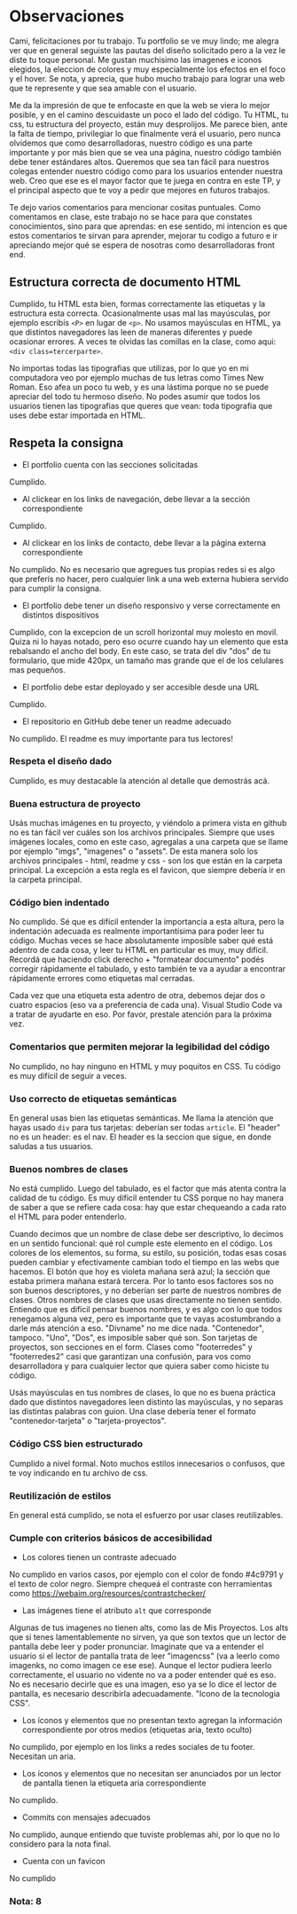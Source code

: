 
# Observaciones

Cami, felicitaciones por tu trabajo. Tu portfolio se ve muy lindo; me alegra ver que en general seguiste las pautas del diseño solicitado pero a la vez le diste tu toque personal. Me gustan muchisimo las imagenes e iconos elegidos, la eleccion de colores y muy especialmente los efectos en el foco y el hover. Se nota, y aprecia, que hubo mucho trabajo para lograr una web que te represente y que sea amable con el usuario.

Me da la impresión de que te enfocaste en que la web se viera lo mejor posible, y en el camino descuidaste un poco el lado del código. Tu HTML, tu css, tu estructura del proyecto, están muy desprolijos. Me parece bien, ante la falta de tiempo, privilegiar lo que finalmente verá el usuario, pero nunca olvidemos que como desarrolladoras, nuestro código es una parte importante y por más bien que se vea una página, nuestro código también debe tener estándares altos. Queremos que sea tan fácil para nuestros colegas entender nuestro código como para los usuarios entender nuestra web. Creo que ese es el mayor factor que te juega en contra en este TP, y el principal aspecto que te voy a pedir que mejores en futuros trabajos. 

Te dejo varios comentarios para mencionar cositas puntuales. Como comentamos en clase, este trabajo no se hace para que constates conocimientos, sino para que aprendas: en ese sentido, mi intencion es que estos comentarios te sirvan para aprender, mejorar tu codigo a futuro e ir apreciando mejor qué se espera de nosotras como desarrolladoras front end.

## Estructura correcta de documento HTML

Cumplido, tu HTML esta bien, formas correctamente las etiquetas y la estructura esta correcta. Ocasionalmente usas mal las mayúsculas, por ejemplo escribís `<P>` en lugar de `<p>`. No usamos mayúsculas en HTML, ya que distintos navegadores las leen de maneras diferentes y puede ocasionar errores. A veces te olvidas las comillas en la clase, como aqui: `<div class=tercerparte>`. 

No importas todas las tipografias que utilizas, por lo que yo en mi computadora veo por ejemplo muchas de tus letras como Times New Roman. Eso afea un poco tu web, y es una lástima porque no se puede apreciar del todo tu hermoso diseño. No podes asumir que todos los usuarios tienen las tipografias que queres que vean: toda tipografia que uses debe estar importada en HTML. 

## Respeta la consigna 

- El portfolio cuenta con las secciones solicitadas 

Cumplido. 

- Al clickear en los links de navegación, debe llevar a la sección correspondiente

Cumplido. 

- Al clickear en los links de contacto, debe llevar a la página externa correspondiente 

No cumplido. No es necesario que agregues tus propias redes si es algo que preferís no hacer, pero
cualquier link a una web externa hubiera servido para cumplir la consigna.

- El portfolio debe tener un diseño responsivo y verse correctamente en distintos dispositivos 

Cumplido, con la excepcion de un scroll horizontal muy molesto en movil. Quiza ni lo hayas notado, pero eso ocurre cuando hay un elemento que esta rebalsando el ancho del body. En este caso, se trata del div "dos" de tu formulario, que mide 420px, un tamaño mas grande que el de los celulares mas pequeños. 

- El portfolio debe estar deployado y ser accesible desde una URL 

Cumplido. 

- El repositorio en GitHub debe tener un readme adecuado 

No cumplido. El readme es muy importante para tus lectores! 

### Respeta el diseño dado 

Cumplido, es muy destacable la atención al detalle que demostrás acá. 

### Buena estructura de proyecto 

Usás muchas imágenes en tu proyecto, y viéndolo a primera vista en github no es tan fácil ver cuáles son los archivos principales. Siempre que uses imágenes locales, como en este caso, agregalas a una carpeta que se llame por ejemplo "imgs", "imagenes" o "assets". De esta manera solo los archivos principales - html, readme y css - son los que están en la carpeta principal. La excepción a esta regla es el favicon, que siempre debería ir en la carpeta principal. 

### Código bien indentado 

No cumplido. Sé que es difícil entender la importancia a esta altura, pero la indentación adecuada es realmente importantísima para poder leer tu código. Muchas veces se hace absolutamente imposible saber qué está adentro de cada cosa, y leer tu HTML en particular es muy, muy difícil. Recordá que haciendo click derecho + "formatear documento" podés corregir rápidamente el tabulado, y esto también te va a ayudar a encontrar rápidamente errores como etiquetas mal cerradas. 

Cada vez que una etiqueta esta adentro de otra, debemos dejar dos o cuatro espacios (eso va a preferencia de cada una). Visual Studio Code va a tratar de ayudarte en eso. Por favor, prestale atención para la próxima vez. 

### Comentarios que permiten mejorar la legibilidad del código 

No cumplido, no hay ninguno en HTML y muy poquitos en CSS. Tu código es muy difícil de seguir a veces. 

### Uso correcto de etiquetas semánticas 

En general usas bien las etiquetas semánticas. Me llama la atención que hayas usado `div` para tus tarjetas: deberían ser todas `article`. El "header" no es un header: es el nav. El header es la seccion que sigue, en donde saludas a tus usuarios. 

### Buenos nombres de clases 

No está cumplido. Luego del tabulado, es el factor que más atenta contra la calidad de tu código. Es muy dificil entender tu CSS porque no hay manera de saber a que se refiere cada cosa: hay que estar chequeando a cada rato el HTML para poder entenderlo. 

Cuando decimos que un nombre de clase debe ser descriptivo, lo decimos en un sentido funcional: qué rol cumple este elemento en el código. Los colores de los elementos, su forma, su estilo, su posición, todas esas cosas pueden cambiar y efectivamente cambian todo el tiempo en las webs que hacemos. El botón que hoy es violeta mañana será azul; la sección que estaba primera mañana estará tercera. Por lo tanto esos factores sos no son buenos descriptores, y no deberían ser parte de nuestros nombres de clases.
Otros nombres de clases que usas directamente no tienen sentido. Entiendo que es dificil pensar buenos nombres, y es algo con lo que todos renegamos alguna vez, pero es importante que te vayas acostumbrando a darle más atención a eso. "Divname" no me dice nada. "Contenedor", tampoco. "Uno", "Dos", es imposible saber qué son. Son tarjetas de proyectos, son secciones en el form. Clases como "footerredes" y "footerredes2" casi que garantizan una confusión, para vos como desarrolladora y para cualquier lector que quiera saber como hiciste tu código. 

Usás mayúsculas en tus nombres de clases, lo que no es buena práctica dado que distintos navegadores leen distinto las mayúsculas, y no separas las distintas palabras con guion. Una clase debería tener el formato "contenedor-tarjeta" o "tarjeta-proyectos". 

### Código CSS bien estructurado 

Cumplido a nivel formal. Noto muchos estilos innecesarios o confusos, que te voy indicando en tu archivo de css. 

### Reutilización de estilos 

En general está cumplido, se nota el esfuerzo por usar clases reutilizables. 

### Cumple con criterios básicos de accesibilidad 

- Los colores tienen un contraste adecuado 

No cumplido en varios casos, por ejemplo con el color de fondo #4c9791 y el texto de color negro. Siempre chequeá el contraste con herramientas como https://webaim.org/resources/contrastchecker/

- Las imágenes tiene el atributo `alt` que corresponde 

Algunas de tus imagenes no tienen alts, como las de Mis Proyectos. Los alts que si tenes lamentablemente no sirven, ya que son textos que un lector de pantalla debe leer y poder pronunciar. Imaginate que va a entender el usuario si el lector de pantalla trata de leer "imagencss" (va a leerlo como imagenks, no como imagen ce ese ese). Aunque el lector pudiera leerlo correctamente, el usuario no vidente no va a poder entender qué es eso. No es necesario decirle que es una imagen, eso ya se lo dice el lector de pantalla, es necesario describirla adecuadamente. "Icono de la tecnologia CSS". 

- Los íconos y elementos que no presentan texto agregan la información correspondiente por otros medios (etiquetas aria, texto oculto) 

No cumplido, por ejemplo en los links a redes sociales de tu footer. Necesitan un aria. 

- Los íconos y elementos que no necesitan ser anunciados por un lector de pantalla tienen la etiqueta aria
correspondiente 

No cumplido. 

- Commits con mensajes adecuados 

No cumplido, aunque entiendo que tuviste problemas ahi, por lo que no lo considero para la nota final. 

- Cuenta con un favicon

No cumplido

### Nota: 8
